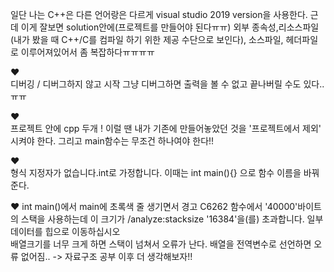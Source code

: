 일단 나는 C++은 다른 언어랑은 다르게 visual studio 2019 version을 사용한다.
근데 이게 잘보면 solution안에(프로젝트를 만들어야 된다ㅠㅠ) 외부 종속성,리소스파일(내가 봤을 때 C++/C를 컴파일 하기 위한 제공 수단으로 보인다), 소스파일, 헤더파일로 
이루어져있어서 좀 복잡하다ㅠㅠㅠㅠ

:heart:     
디버깅 / 디버그하지 않고 시작
그냥 디버그하면 출력을 볼 수 없고 끝나버릴 수도 있다..ㅠㅠ

:heart:   
프로젝트 안에 cpp 두개 !
이럴 땐 내가 기존에 만들어놓았던 것을 '프로젝트에서 제외' 시켜야 한다. 
그리고 main함수는 무조건 하나여야 한다!!

:heart:   
형식 지정자가 없습니다.int로 가정합니다.
이때는 int main(){} 으로 함수 이름을 바꿔준다.

:heart:
int main()에서 main에 초록색 줄 생기면서
경고    C6262    함수에서 '40000'바이트의 스택을 사용하는데 이 크기가 /analyze:stacksize '16384'을(를) 초과합니다. 일부 데이터를 힙으로 이동하십시오   
배열크기를 너무 크게 하면 스택이 넘쳐서 오류가 난다. 배열을 전역변수로 선언하면 오류 없어짐.. -> 자료구조 공부 이후 더 생각해보자!!
